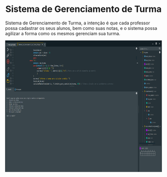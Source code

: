 <h1 align ="center">Sistema de Gerenciamento de Turma</h1>
<p text-align: justify;> 
    Sistema de Gerenciamento de Turma, a intenção é que cada professor possa cadastrar os seus alunos, bem como suas notas, e o sistema possa agilizar a forma como os mesmos gerenciam sua turma. 
</p>
<div align ="center"> 
  <img src = "Sistema de Gerenciamento de Turma.png" alt = "Portugol studio - Tela do sistema" width = "800" height = "423"/> 
</div>